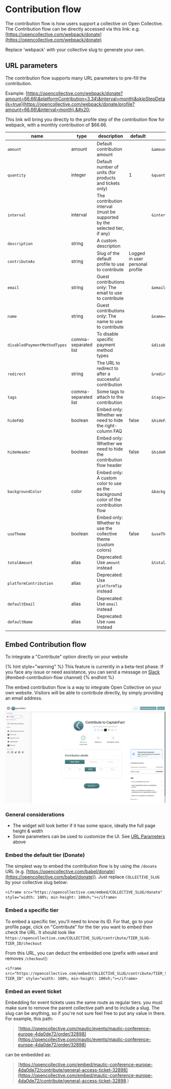 # Contribution flow

The contribution flow is how users support a collective on Open Collective. The Contribution flow can be directly accessed via this link: e.g. [https://opencollective.com/webpack/donate](https://opencollective.com/webpack/donate)

Replace 'webpack' with your collective slug to generate your own.&#x20;

## URL parameters

The contribution flow supports many URL parameters to pre-fill the contribution.

Example: [https://opencollective.com/webpack/donate?amount=66.66\&platformContribution=3.34\&interval=month\&skipStepDetails=true](https://opencollective.com/webpack/donate/profile?amount=66.66\&interval=month).&#x20;

This link will bring you directly to the profile step of the contribution flow for webpack, with a monthly contribution of $66.66.

| name | type | description | default | example |
| ---- | ---- | ----------- | ------- | ------- |
| `amount` | amount | Default contribution amount |  | `&amount=42.42` |
| `quantity` | integer | Default number of units (for products and tickets only) | 1 | `&quantity=5` |
| `interval` | interval | The contribution interval (must be supported by the selected tier, if any) |  | `&interval='month'` |
| `description` | string | A custom description |  |  |
| `contributeAs` | string | Slug of the default profile to use to contribute | Logged in user personal profile |  |
| `email` | string | Guest contributions only: The email to use to contribute |  | `&email=test@opencollective.com` |
| `name` | string | Guest contributions only: The name to use to contribute |  | `&name=John Doe` |
| `disabledPaymentMethodTypes` | comma-separated list | To disable specific payment method types |  | `&disabledPaymentMethodTypes=MANUAL,BANK_TRANSFER` |
| `redirect` | string | The URL to redirect to after a successful contribution |  | `&redirect=https://www.example.com/thank-you` |
| `tags` | comma-separated list | Some tags to attach to the contribution |  | `&tags=tag1,tag2` |
| `hideFAQ` | boolean | Embed only: Whether we need to hide the right-column FAQ | false | `&hideFAQ=true` |
| `hideHeader` | boolean | Embed only: Whether we need to hide the contribution flow header | false | `&hideHeader=true` |
| `backgroundColor` | color | Embed only: A custom color to use as the background color of the contribution flow |  | `&backgroundColor=#ff0000` |
| `useTheme` | boolean | Embed only: Whether to use the collective theme (custom colors) | false | `&useTheme=true` |
| `totalAmount` | alias | Deprecated: Use `amount` instead |  | `&totalAmount=4200` |
| `platformContribution` | alias | Deprecated: Use `platformTip` instead |  |  |
| `defaultEmail` | alias | Deprecated: Use `email` instead |  |  |
| `defaultName` | alias | Deprecated: Use `name` instead |  |  |



## Embed Contribution flow&#x20;

To integrate a "Contribute" option directly on your website

{% hint style="warning" %}
This feature is currently in a beta-test phase. If you face any issue or need assistance, you can send a message on [Slack](https://slack.opencollective.com) (#﻿embed-contribution-flow channel)
{% endhint %}

The embed contribution flow is a way to integrate Open Collective on your own website. Visitors will be able to contribute directly, by simply providing an email address.

![Embedded contribution on the website of an initiative](<../.gitbook/assets/image (4).png>)

### General considerations

* The widget will look better if it has some space, ideally the full page height & width
* Some parameters can be used to customize the UI. See [URL Parameters](#url-parameters) above

### Embed the default tier (Donate)

The simplest way to embed the contribution flow is by using the `/donate` URL (e.g. [https://opencollective.com/babel/donate](https://opencollective.com/babel/donate)). Just replace `COLLECTIVE_SLUG` by your collective slug below:

```markup
<iframe src="https://opencollective.com/embed/COLLECTIVE_SLUG/donate" style="width: 100%; min-height: 100vh;"></iframe>
```

### Embed a specific tier

To embed a specific tier, you'll need to know its ID. For that, go to your profile page, click on "Contribute" for the tier you want to embed then check the URL. It should look like `https://opencollective.com/COLLECTIVE_SLUG/contribute/TIER_SLUG-TIER_ID/checkout`

From this URL, you can deduct the embedded one (prefix with `embed` and removes `/checkout`):

```markup
<iframe src="https://opencollective.com/embed/COLLECTIVE_SLUG/contribute/TIER_SLUG-TIER_ID" style="width: 100%; min-height: 100vh;"></iframe>
```

### Embed an event ticket

Embedding for event tickets uses the same route as regular tiers. you must make sure to remove the parent collective path and to include a slug. The slug can be anything, so if you're not sure feel free to put any value in there. For example, this path:

> [https://opencollective.com/mautic/events/mautic-conference-europe-4da0de72/order/32898](https://opencollective.com/mautic/events/mautic-conference-europe-4da0de72/order/32898)

can be embedded as:

> [https://opencollective.com/embed/mautic-conference-europe-4da0de72/contribute/general-access-ticket-32898](https://opencollective.com/embed/mautic-conference-europe-4da0de72/contribute/general-access-ticket-32898.)
